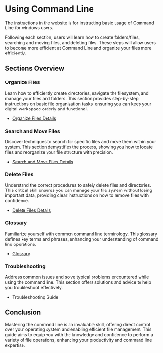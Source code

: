 # Using Command Line

The instructions in the website is for instructing basic usage of Command Line for 
windows users.

Following each section, users will learn how to create folders/files, searching and 
moving files, and deleting files. These steps will allow users to become more 
efficient at Command Line and organize your files more efficiently.

## Sections Overview

### Organize Files
Learn how to efficiently create directories, navigate the filesystem, and manage 
your files and folders. This section provides step-by-step instructions on basic 
file organization tasks, ensuring you can keep your digital workspace orderly and 
functional.

- [Organize Files Details](D-organizeFile.md)

### Search and Move Files
Discover techniques to search for specific files and move them within your system. 
This section demystifies the process, showing you how to locate files and 
reorganize your file structure with precision.

- [Search and Move Files Details](De-SearchMove.md)

### Delete Files
Understand the correct procedures to safely delete files and directories. This 
critical skill ensures you can manage your file system without losing important 
data, providing clear instructions on how to remove files with confidence.

- [Delete Files Details](DeletingFiles.md)

### Glossary
Familiarize yourself with common command line terminology. This glossary defines 
key terms and phrases, enhancing your understanding of command line operations.

- [Glossary](glossary.md)

### Troubleshooting
Address common issues and solve typical problems encountered while using the 
command line. This section offers solutions and advice to help you troubleshoot 
effectively.

- [Troubleshooting Guide](Troubleshooting.md)

## Conclusion

Mastering the command line is an invaluable skill, offering direct control over 
your operating system and enabling efficient file management. This guide aims to 
equip you with the knowledge and confidence to perform a variety of file 
operations, enhancing your productivity and command line expertise.

